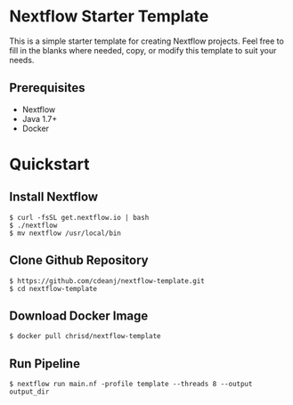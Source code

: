 Nextflow Starter Template
======================
This is a simple starter template for creating Nextflow projects. Feel free to fill in the blanks where needed, copy, or modify this template to suit your needs.

Prerequisites
------------------
  - Nextflow
  - Java 1.7+
  - Docker

Quickstart
==========
Install Nextflow
----------------
```
$ curl -fsSL get.nextflow.io | bash
$ ./nextflow
$ mv nextflow /usr/local/bin
```

Clone Github Repository
----------------
```
$ https://github.com/cdeanj/nextflow-template.git
$ cd nextflow-template
```

Download Docker Image
------------
```
$ docker pull chrisd/nextflow-template
```

Run Pipeline
------------
```
$ nextflow run main.nf -profile template --threads 8 --output output_dir
```
